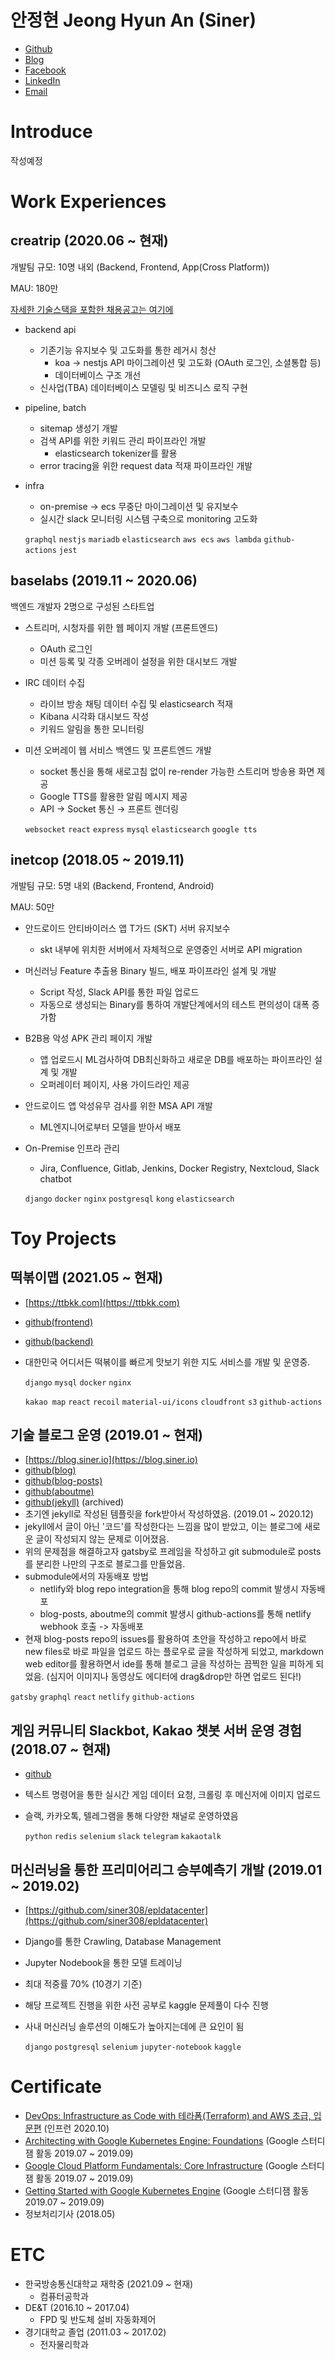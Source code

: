 # 안정현 Jeong Hyun An (Siner)
- [Github](https://github.com/siner308)
- [Blog](https://blog.siner.io)
- [Facebook](https://www.facebook.com/aan308)
- [LinkedIn](https://www.linkedin.com/in/jeonghyun-an-948778185/)
- [Email](mailto:siner308@gmail.com)

# Introduce
작성예정

# Work Experiences

## creatrip (2020.06 ~ 현재)
개발팀 규모: 10명 내외 (Backend, Frontend, App(Cross Platform))

MAU: 180만

[자세한 기술스택을 포함한 채용공고는 여기에](https://career.creatrip.team/)

- backend api
  - 기존기능 유지보수 및 고도화를 통한 레거시 청산
    - koa -> nestjs API 마이그레이션 및 고도화 (OAuth 로그인, 소셜통합 등)
    - 데이터베이스 구조 개선
  - 신사업(TBA) 데이터베이스 모델링 및 비즈니스 로직 구현
- pipeline, batch
  - sitemap 생성기 개발
  - 검색 API를 위한 키워드 관리 파이프라인 개발
    - elasticsearch tokenizer를 활용
  - error tracing을 위한 request data 적재 파이프라인 개발
- infra
  - on-premise -> ecs 무중단 마이그레이션 및 유지보수
  - 실시간 slack 모니터링 시스템 구축으로 monitoring 고도화

  `graphql` `nestjs` `mariadb` `elasticsearch` `aws ecs` `aws lambda` `github-actions` `jest`

## baselabs (2019.11 ~ 2020.06)
백엔드 개발자 2명으로 구성된 스타트업

- 스트리머, 시청자를 위한 웹 페이지 개발 (프론트엔드)
  - OAuth 로그인
  - 미션 등록 및 각종 오버레이 설정을 위한 대시보드 개발
- IRC 데이터 수집
  - 라이브 방송 채팅 데이터 수집 및 elasticsearch 적재
  - Kibana 시각화 대시보드 작성
  - 키워드 알림을 통한 모니터링
- 미션 오버레이 웹 서비스 백엔드 및 프론트엔드 개발
  - socket 통신을 통해 새로고침 없이 re-render 가능한 스트리머 방송용 화면 제공
  - Google TTS를 활용한 알림 메시지 제공
  - API → Socket 통신 → 프론트 렌더링

  `websocket` `react` `express` `mysql` `elasticsearch` `google tts`

## inetcop (2018.05 ~ 2019.11)
개발팀 규모: 5명 내외 (Backend, Frontend, Android)

MAU: 50만

- 안드로이드 안티바이러스 앱 T가드 (SKT) 서버 유지보수
  - skt 내부에 위치한 서버에서 자체적으로 운영중인 서버로 API migration
- 머신러닝 Feature 추출용 Binary 빌드, 배포 파이프라인 설계 및 개발
  - Script 작성, Slack API를 통한 파일 업로드
  - 자동으로 생성되는 Binary를 통하여 개발단계에서의 테스트 편의성이 대폭 증가함 
- B2B용 악성 APK 관리 페이지 개발
  - 앱 업로드시 ML검사하여 DB최신화하고 새로운 DB를 배포하는 파이프라인 설계 및 개발
  - 오퍼레이터 페이지, 사용 가이드라인 제공
- 안드로이드 앱 악성유무 검사를 위한 MSA API 개발
  - ML엔지니어로부터 모델을 받아서 배포
- On-Premise 인프라 관리
  - Jira, Confluence, Gitlab, Jenkins, Docker Registry, Nextcloud, Slack chatbot

  `django` `docker` `nginx` `postgresql` `kong` `elasticsearch`

# Toy Projects

## 떡볶이맵 (2021.05 ~ 현재)
- [https://ttbkk.com](https://ttbkk.com)
- [github(frontend)](https://github.com/siner308/ttbkk-web)
- [github(backend)](https://github.com/siner308/ttbkk-server)
- 대한민국 어디서든 떡볶이를 빠르게 맛보기 위한 지도 서비스를 개발 및 운영중.

  `django` `mysql` `docker` `nginx`
  
  `kakao map` `react` `recoil` `material-ui/icons` `cloudfront` `s3` `github-actions`

## 기술 블로그 운영 (2019.01 ~ 현재)
- [https://blog.siner.io](https://blog.siner.io)
- [github(blog)](https://github.com/siner308/blog)
- [github(blog-posts)](https://github.com/siner308/blog-posts)
- [github(aboutme)](https://github.com/siner308/aboutme)
- [github(jekyll)](https://github.com/siner308/jekyll-blog) (archived)
- 초기엔 jekyll로 작성된 템플릿을 fork받아서 작성하였음. (2019.01 ~ 2020.12)
- jekyll에서 글이 아닌 '코드'를 작성한다는 느낌을 많이 받았고, 이는 블로그에 새로운 글이 작성되지 않는 문제로 이어졌음.
- 위의 문제점을 해결하고자 gatsby로 프레임을 작성하고 git submodule로 posts를 분리한 나만의 구조로 블로그를 만들었음.
- submodule에서의 자동배포 방법
  - netlify와 blog repo integration을 통해 blog repo의 commit 발생시 자동배포
  - blog-posts, aboutme의 commit 발생시 github-actions를 통해 netlify webhook 호출 -> 자동배포
- 현재 blog-posts repo의 issues를 활용하여 초안을 작성하고 repo에서 바로 new files로 바로 파일을 업로드 하는 플로우로 글을 작성하게 되었고, markdown web editor를 활용하면서 ide를 통해 블로그 글을 작성하는 끔찍한 일을 피하게 되었음. (심지어 이미지나 동영상도 에디터에 drag&drop만 하면 업로드 된다!)

`gatsby` `graphql` `react` `netlify` `github-actions`

## 게임 커뮤니티 Slackbot, Kakao 챗봇 서버 운영 경험 (2018.07 ~ 현재)
- [github](https://github.com/ingress-resistance-korea/irk-bot/)
- 텍스트 명령어을 통한 실시간 게임 데이터 요청, 크롤링 후 메신저에 이미지 업로드
- 슬랙, 카카오톡, 텔레그램을 통해 다양한 채널로 운영하였음

  `python` `redis` `selenium` `slack` `telegram` `kakaotalk`

## 머신러닝을 통한 프리미어리그 승부예측기 개발 (2019.01 ~ 2019.02)
- [https://github.com/siner308/epldatacenter](https://github.com/siner308/epldatacenter)
- Django를 통한 Crawling, Database Management
- Jupyter Nodebook을 통한 모델 트레이닝
- 최대 적중률 70% (10경기 기준)
- 해당 프로젝트 진행을 위한 사전 공부로 kaggle 문제풀이 다수 진행
- 사내 머신러닝 솔루션의 이해도가 높아지는데에 큰 요인이 됨

  `django` `postgresql` `selenium` `jupyter-notebook` `kaggle`

# Certificate
- [DevOps: Infrastructure as Code with 테라폼(Terraform) and AWS 초급, 입문편](https://www.inflearn.com/certificate/98745-325710-1797344) (인프런 2020.10)
- [Architecting with Google Kubernetes Engine: Foundations](https://www.coursera.org/account/accomplishments/verify/GWNGQT7VTJDC) (Google 스터디잼 활동 2019.07 ~ 2019.09)
- [Google Cloud Platform Fundamentals: Core Infrastructure](https://www.coursera.org/account/accomplishments/verify/GV8DZGRV94A5) (Google 스터디잼 활동 2019.07 ~ 2019.09)
- [Getting Started with Google Kubernetes Engine](https://www.coursera.org/account/accomplishments/verify/6VW6QH4AYLBS) (Google 스터디잼 활동 2019.07 ~ 2019.09)
- 정보처리기사 (2018.05)

# ETC
- 한국방송통신대학교 재학중 (2021.09 ~ 현재)
  - 컴퓨터공학과
- DE&T (2016.10 ~ 2017.04)
  - FPD 및 반도체 설비 자동화제어
- 경기대학교 졸업 (2011.03 ~ 2017.02)
  - 전자물리학과
